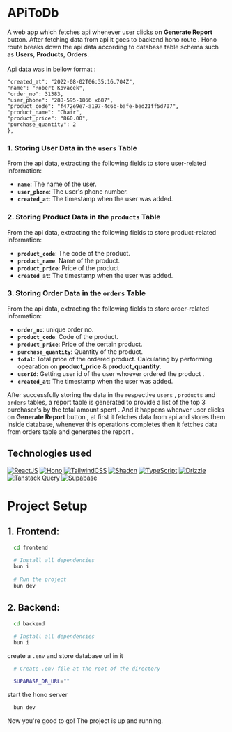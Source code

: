 # APiToDb

A web app which fetches api whenever user clicks on **Generate Report** button. After fetching data from api it goes to backend hono route . Hono route breaks down the api data according to database table schema such as **Users**, **Products**, **Orders**. <br > <br>
Api data was in bellow format :

```{
"created_at": "2022-08-02T06:35:16.704Z",
"name": "Robert Kovacek",
"order_no": 31383,
"user_phone": "288-595-1866 x687",
"product_code": "f472e9e7-a197-4c6b-bafe-bed21ff5d707",
"product_name": "Chair",
"product_price": "860.00",
"purchase_quantity": 2
},
```

### 1. **Storing User Data in the `users` Table**

From the api data, extracting the following fields to store user-related information:

- **`name`**: The name of the user.
- **`user_phone`**: The user's phone number.
- **`created_at`**: The timestamp when the user was added.

### 2. **Storing Product Data in the `products` Table**

From the api data, extracting the following fields to store product-related information:

- **`product_code`**: The code of the product.
- **`product_name`**:  Name of the product.
- **`product_price`**: Price of the product
- **`created_at`**: The timestamp when the user was added.

### 3. **Storing Order Data in the `orders` Table**

From the api data, extracting the following fields to store order-related information:

- **`order_no`**: unique order no.
- **`product_code`**:  Code of the product.
- **`product_price`**:  Price of the certain product.
- **`purchase_quantity`**: Quantity of the product.
- **`total`**: Total price of the ordered product. Calculating by performing opearation on **product_price** & **product_quantity**.
- **`userId`**: Getting user id of the user whoever ordered the product .
- **`created_at`**: The timestamp when the user was added.

After successfully storing the data in the respective `users` , `products` and `orders` tables, a report table is generated to provide a list of the top 3 purchaser's by the total amount spent . And it happens whenver user clicks on **Generate Report** button , at first it fetches data from api and stores them inside database, whenever this operations completes then it fetches data from orders table and generates the report .

## Technologies used
[![ReactJS](https://img.shields.io/badge/reactjs-D8D8D8?style=for-the-badge&logo=react)](https://reactjs.org/)
[![Hono](https://img.shields.io/badge/hono-D8D8D8?style=for-the-badge&logo=hono)](https://hono.dev/)
[![TailwindCSS](https://img.shields.io/badge/tailwindcss-D8D8D8?style=for-the-badge&logo=tailwindcss)](https://tailwindcss.com/)
[![Shadcn](https://img.shields.io/badge/shadcn-D8D8D8?style=for-the-badge&logo=shadcn)](https://ui.shadcn.com/)
[![TypeScript](https://img.shields.io/badge/typescript-D8D8D8?style=for-the-badge&logo=typescript)](https://www.typescriptlang.org/)
[![Drizzle](https://img.shields.io/badge/drizzle-D8D8D8?style=for-the-badge&logo=drizzle)](https://orm.drizzle.team/)
[![Tanstack Query](https://img.shields.io/badge/tanstack%20query-D8D8D8?style=for-the-badge)](https://tanstack.com/query/latest)
[![Supabase](https://img.shields.io/badge/supabase-D8D8D8?style=for-the-badge&logo=supabase)](https://supabase.com/)

# Project Setup

## 1. Frontend:

```sh
  cd frontend

  # Install all dependencies
  bun i
  
  # Run the project
  bun dev
```

## 2. Backend:

```sh
  cd backend

  # Install all dependencies
  bun i
```

create a ``.env`` and store database url in it

```sh
  # Create .env file at the root of the directory

  SUPABASE_DB_URL=""
```

start the hono server

```sh
  bun dev
```

Now you're good to go! The project is up and running.
